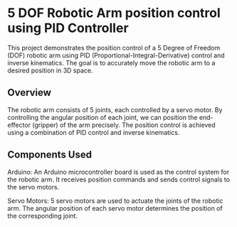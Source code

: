 # 5 DOF Robotic Arm position control using PID Controller

This project demonstrates the position control of a 5 Degree of Freedom (DOF) robotic arm using PID (Proportional-Integral-Derivative) control and inverse kinematics. The goal is to accurately move the robotic arm to a desired position in 3D space.

## Overview
The robotic arm consists of 5 joints, each controlled by a servo motor. By controlling the angular position of each joint, we can position the end-effector (gripper) of the arm precisely. The position control is achieved using a combination of PID control and inverse kinematics.

## Components Used
Arduino: An Arduino microcontroller board is used as the control system for the robotic arm. It receives position commands and sends control signals to the servo motors.

Servo Motors: 5 servo motors are used to actuate the joints of the robotic arm. The angular position of each servo motor determines the position of the corresponding joint.
